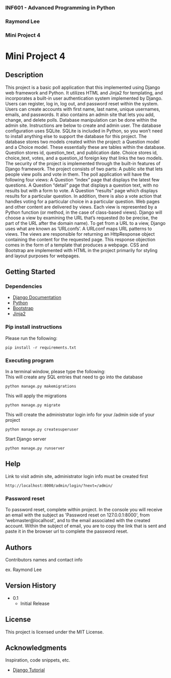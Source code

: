 ### INF601 - Advanced Programming in Python
### Raymond Lee
### Mini Project 4


# Mini Project 4

## Description


This project is a basic poll application that this implemented using Django web framework and Python.
It utilizes HTML and Jinja2 for templating, and incorporates a built-in user authentication system implemented
by Django. Users can register, log in, log out, and password reset within the system. Users can create accounts with 
first name, last name, unique usernames, emails, and passwords. It also contains an admin site that lets you 
add, change, and delete polls. Database manipulation can be done within the admin site. Instructions are
below to create and admin user. The database configuration uses SQLite. SQLite is included in Python, so you won’t 
need to install anything else to support the database for this project. The database stores two models 
created within the project: a Question model and a Choice model. These essentially these are tables within the 
database. Question stores id, question_text, and publication date. Choice stores id, choice_text, votes, and a 
question_id foreign key that links the two models. The security of the project is implemented through the built-in
features of Django framework. The project consists of two parts: A public site that lets people view polls and vote in them.
The poll application will have the following four views: A Question “index” page that displays the latest few 
questions. A Question “detail” page that displays a question text, with no results but with a form to vote. 
A Question “results” page which displays results for a particular question. In addition, there is also a vote action 
that handles voting for a particular choice in a particular question. Web pages and other content are delivered by 
views. Each view is represented by a Python function (or method, in the case of class-based views). Django will choose 
a view by examining the URL that’s requested (to be precise, the part of the URL after the domain name). To get 
from a URL to a view, Django uses what are known as ‘URLconfs’. A URLconf maps URL patterns to views. The views are
responsible for returning an HttpResponse object containing the content for the requested page. This response objection
comes in the form of a template that produces a webpage. CSS and Bootstrap are implemented with HTML in the project
primarily for styling and layout purposes for webpages.


## Getting Started

### Dependencies

* [Django Documentation](https://docs.djangoproject.com/en/5.0/)
* [Python](https://automatetheboringstuff.com/#toc)
* [Bootstrap](https://getbootstrap.com/docs/5.3/getting-started/introduction/)
* [Jinja2](https://flask.palletsprojects.com/en/3.0.x/templating/#jinja-setup)


### Pip install instructions

Please run the following:
```
pip install -r requirements.txt
```

### Executing program

In a terminal window, please type the following: <br>
This will create any SQL entries that need to go into the database

```
python manage.py makemigrations 
```

This will apply the migrations
```
python manage.py migrate
```

This will create the administrator login info for your /admin side of your project
```
python manage.py createsuperuser 
```

Start Django server

```
python manage.py runserver

```
## Help

Link to visit admin site, administrator login info must be created first
```
http://localhost:8000/admin/login/?next=/admin/
```

### Password reset
To password reset, complete within project. In the console you will receive an email with
the subject as 'Password reset on 127.0.0.1:8000', from 'webmaster@localhost', and to 
the email associated with the created account. Within the subject of email, you are to copy the link 
that is sent and paste it in the browser url to complete the password reset.

## Authors

Contributors names and contact info

ex. Raymond Lee 

## Version History

* 0.1
    * Initial Release

## License

This project is licensed under the MIT License.

## Acknowledgments

Inspiration, code snippets, etc.
* [Django Tutorial](https://docs.djangoproject.com/en/5.0/intro/tutorial01/)
